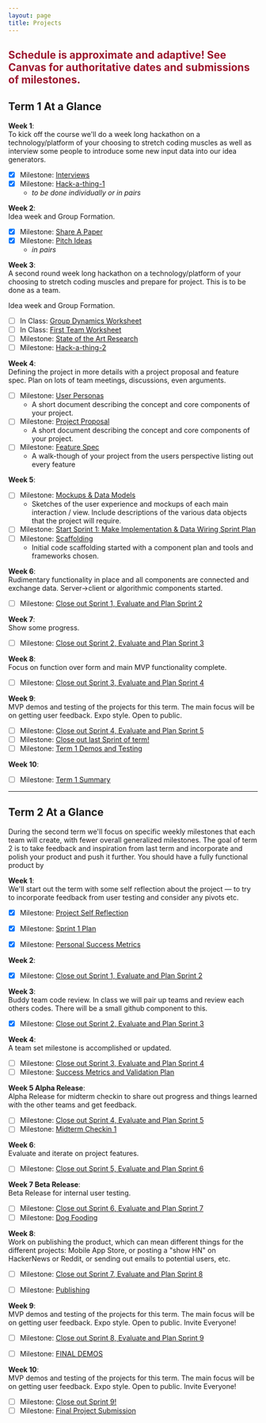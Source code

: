 ```yaml
---
layout: page
title: Projects
---
```



<!-- ## <span style="color: #F27D00">Project Info Coming Soon</span> ## -->

## <span style="color: #9d162e">Schedule is approximate and adaptive! See Canvas for authoritative dates and submissions of milestones.</span> ##


## Term 1 At a Glance

**Week 1**:<br>
To kick off the course we'll do a week long hackathon on a technology/platform of your choosing to stretch coding muscles as well as interview some people to introduce some new input data into our idea generators.

- [X] Milestone: [Interviews](milestones/interviews)<br>
- [X] Milestone: [Hack-a-thing-1](milestones/hack-a-thing-1)<br>
  - *to be done individually or in pairs*

**Week 2**:<br>
  Idea week and Group Formation.

- [X] Milestone: [Share A Paper](milestones/paper-presentation)<br>
- [X] Milestone: [Pitch Ideas](milestones/pitches)
  - *in pairs*

**Week 3**:<br>
  A second round week long hackathon on a technology/platform of your choosing to stretch coding muscles and prepare for project. This is to be done as a team.
  
  Idea week and Group Formation.

- [ ] In Class: [Group Dynamics Worksheet](milestones/group-dynamics-worksheet)
- [ ] In Class: [First Team Worksheet](milestones/first-meeting)
- [ ] Milestone: [State of the Art Research](milestones/project-research)
- [ ] Milestone: [Hack-a-thing-2](milestones/hack-a-thing-2)

**Week 4**:<br>
  Defining the project in more details with a project proposal and feature spec. Plan on lots of team meetings, discussions, even arguments.

- [ ] Milestone: [User Personas](milestones/user-personas)
  - A short document describing the concept and core components of your project.
- [ ] Milestone: [Project Proposal](milestones/project-proposal)
  - A short document describing the concept and core components of your project.
- [ ] Milestone: [Feature Spec](milestones/feature-spec)
  - A walk-though of your project from the users perspective listing out every feature

**Week 5**:<br>

- [ ] Milestone: [Mockups & Data Models](milestones/mockups-models)
  - Sketches of the user experience and mockups of each main interaction / view. Include descriptions of the various data objects that the project will require.
- [ ] Milestone: [Start Sprint 1: Make Implementation & Data Wiring Sprint Plan](milestones/wiring-start-sprint)
- [ ] Milestone: [Scaffolding](milestones/scaffolding)
  - Initial code scaffolding started with a component plan and tools and frameworks chosen.

**Week 6**:<br>
  Rudimentary functionality in place and all components are connected and exchange data. Server->client or algorithmic components started.

- [ ] Milestone: [Close out Sprint 1, Evaluate and Plan Sprint 2](milestones/t1-sprint1)

**Week 7**:<br>
  Show some progress.

- [ ] Milestone: [Close out Sprint 2, Evaluate and Plan Sprint 3](milestones/t1-sprint2)

**Week 8**:<br>
  Focus on function over form and main MVP functionality complete.

<!-- - [ ] Milestone: [Testable Prototype](milestones/testable_prototype) -->
- [ ] Milestone: [Close out Sprint 3, Evaluate and Plan Sprint 4](milestones/t1-sprint3)

**Week 9**:<br>
  MVP demos and testing of the projects for this term. The main focus will be on getting user feedback. Expo style. Open to public.

- [ ] Milestone: [Close out Sprint 4, Evaluate and Plan Sprint 5](milestones/t1-sprint4)
- [ ] Milestone: [Close out last Sprint of term!](milestones/t1-sprint5)
- [ ] Milestone: [Term 1 Demos and Testing](milestones/t1-demos)

**Week 10**:<br>

- [ ] Milestone: [Term 1 Summary](milestones/t1-summary)

<hr>

## Term 2 At a Glance
During the second term we'll focus on specific weekly milestones that each team will create, with fewer overall generalized milestones.  The goal of term 2 is to take feedback and inspiration from last term and incorporate and polish your product and push it further.  You should have a fully functional product by 

**Week 1**:<br>
  We'll start out the term with some self reflection about the project — to try to incorporate feedback from user testing and consider any pivots etc.

  - [X] Milestone: [Project Self Reflection](milestones/t2-project-self-reflection)
  - [X] Milestone: [Sprint 1 Plan](milestones/t2-starting-sprint)
  - [X] Milestone: [Personal Success Metrics](milestones/t2-personal-success)


**Week 2**:<br>
  
  - [X] Milestone: [Close out Sprint 1, Evaluate and Plan Sprint 2](milestones/t2-sprint1)

**Week 3**:<br>
  Buddy team code review. In class we will pair up teams and review each others codes. There will be a small github component to this.

  - [X] Milestone: [Close out Sprint 2, Evaluate and Plan Sprint 3](milestones/t2-sprint2)

**Week 4**:<br>
  A team set milestone is accomplished or updated.

  - [ ] Milestone: [Close out Sprint 3, Evaluate and Plan Sprint 4](milestones/t2-sprint3)
  - [ ] Milestone: [Success Metrics and Validation Plan](milestones/t2-project-validation)

**Week 5 Alpha Release**:<br>
  Alpha Release for midterm checkin to share out progress and things learned with the other teams and get feedback.

  - [ ] Milestone: [Close out Sprint 4, Evaluate and Plan Sprint 5](milestones/t2-sprint4)
  - [ ] Milestone: [Midterm Checkin 1](milestones/midterm-checkin)

**Week 6**:<br>
  Evaluate and iterate on project features.

  - [ ] Milestone: [Close out Sprint 5, Evaluate and Plan Sprint 6](milestones/t2-sprint5)

**Week 7 Beta Release**:<br>
  Beta Release for internal user testing.

  - [ ] Milestone: [Close out Sprint 6, Evaluate and Plan Sprint 7](milestones/t2-sprint6)
  - [ ] Milestone: [Dog Fooding](milestones/dog-fooding)

**Week 8**:<br>
  Work on publishing the product, which can mean different things for the different projects:  Mobile App Store, or posting a "show HN" on HackerNews or Reddit, or sending out emails to potential users, etc.

  - [ ] Milestone: [Close out Sprint 7, Evaluate and Plan Sprint 8](milestones/t2-sprint7)
  <!-- - [ ] Milestone: [Setup Dog-Fooding and analyze results](milestones/dog-fooding) -->
  - [ ] Milestone: [Publishing](milestones/t2-publishing)

**Week 9**:<br>
  MVP demos and testing of the projects for this term. The main focus will be on getting user feedback. Expo style. Open to public. Invite Everyone! 

  - [ ] Milestone: [Close out Sprint 8, Evaluate and Plan Sprint 9](milestones/t2-sprint8)
  <!-- - [ ] Milestone: [Publishing](milestones/t2-publishing) -->
  - [ ] Milestone: [FINAL DEMOS](milestones/t2-demos)
  <!-- - [ ] Milestone: [Pre-Final-Demo Bug Hunt](milestones/t2-final-bughunt) -->

**Week 10**:<br>
  MVP demos and testing of the projects for this term. The main focus will be on getting user feedback. Expo style. Open to public. Invite Everyone! 

  - [ ] Milestone: [Close out Sprint 9!](milestones/t2-sprint9)
  - [ ] Milestone: [Final Project Submission](milestones/t2-summary)
